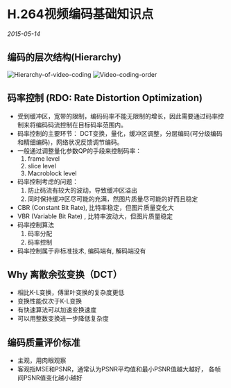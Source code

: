 H.264视频编码基础知识点
=====================
*2015-05-14*

## 编码的层次结构(Hierarchy)
![Hierarchy-of-video-coding](https://wenchy.github.io/images/2015-05-14-Hierarchy-of-video-coding.png)
![Video-coding-order](https://wenchy.github.io/images/2015-05-14-Video-coding-order.png)

## 码率控制 (RDO: Rate Distortion Optimization)
- 受到缓冲区，宽带的限制，编码码率不能无限制的增长，因此需要通过码率控制来将编码码流控制在目标码率范围内。
- 码率控制的主要环节： DCT变换，量化，缓冲区调整，分层编码(可分级编码和精细编码)，网络状况反馈调节编码。
- 一般通过调整量化参数QP的手段来控制码率：
    1. frame level
    2. slice level
    3. Macroblock level
- 码率控制考虑的问题：
    1. 防止码流有较大的波动，导致缓冲区溢出
    2. 同时保持缓冲区尽可能的充满，然图片质量尽可能的好而且稳定
- CBR (Constant Bit Rate), 比特率稳定，但图片质量变化大
- VBR (Variable Bit Rate) , 比特率波动大，但图片质量稳定
- 码率控制算法
    1. 码率分配
    2. 码率控制
- 码率控制属于非标准技术, 编码端有, 解码端没有

## Why 离散余弦变换（DCT）
- 相比K-L变换，傅里叶变换的复杂度更低
- 变换性能仅次于K-L变换
- 有快速算法可以加速变换速度
- 可以用整数变换进一步降低复杂度

## 编码质量评价标准
- 主观，用肉眼观察
- 客观指MSE和PSNR，通常认为PSNR平均值和最小PSNR值越大越好， 各帧间PSNR值变化越小越好

